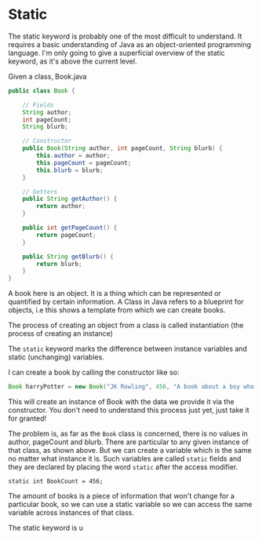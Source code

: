 # Static

The static keyword is probably one of the most difficult to understand. It requires a basic understanding of Java as an object-oriented programming language. I'm only going to give a superficial overview of the static keyword, as it's above the current level. 

Given a class, Book.java
```java
public class Book {

    // Fields
    String author;
    int pageCount;
    String blurb;

    // Constructor
    public Book(String author, int pageCount, String blurb) {
        this.author = author;
        this.pageCount = pageCount;
        this.blurb = blurb;
    }

    // Getters
    public String getAuthor() {
        return author;
    }

    public int getPageCount() {
        return pageCount;
    }

    public String getBlurb() {
        return blurb;
    }
}
```

A book here is an object. It is a thing which can be represented or quantified by certain information. A Class in Java refers to a blueprint for objects, i.e this shows a template from which we can create books. 

The process of creating an object from a class is called instantiation (the process of creating an instance) 

The `static` keyword marks the difference between instance variables and static (unchanging) variables. 

I can create a book by calling the constructor like so:
```java
Book harryPotter = new Book("JK Rowling", 456, "A book about a boy who finds out he's actually a wizard!");
```

This will create an instance of Book with the data we provide it via the constructor. You don't need to understand this process just yet, just take it for granted! 

The problem is, as far as the `Book` class is concerned, there is no values in author, pageCount and blurb. There are particular to any given instance of that class, as shown above. But we can create a variable which is the same no matter what instance it is. Such variables are called `static` fields and they are declared by placing the word `static` after the access modifier. 

```
static int BookCount = 456;
```

The amount of books is a piece of information that won't change for a particular book, so we can use a static variable so we can access the same variable across instances of that class. 

The static keyword is u